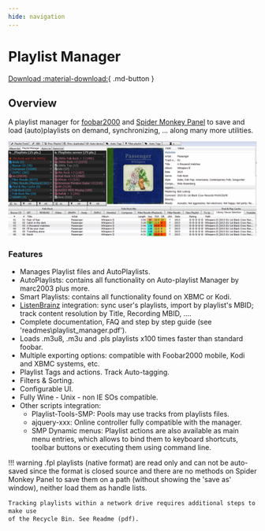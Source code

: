 ```yaml
---
hide: navigation
---
```


# Playlist Manager

[Download :material-download:](https://github.com/regorxxx/Playlist-Manager-SMP){ .md-button }

## Overview

A playlist manager for [foobar2000](https://www.foobar2000.org/) and 
[Spider Monkey Panel](https://theqwertiest.github.io/foo_spider_monkey_panel/)
to save and load (auto)playlists on demand, synchronizing, ... along many more utilities.

![Playlist Manager UI](../images/pm.gif)

### Features
- Manages Playlist files and AutoPlaylists.
- AutoPlaylists: contains all functionality on Auto-playlist Manager by marc2003 plus more.
- Smart Playlists: contains all functionality found on XBMC or Kodi.
- [ListenBrainz](https://listenbrainz.org/) integration: sync user's playlists, import by playlist's MBID; track content resolution by Title, Recording MBID, ....
- Complete documentation, FAQ and step by step guide (see 'readmes\playlist_manager.pdf').
- Loads .m3u8, .m3u and .pls playlists x100 times faster than standard foobar.
- Multiple exporting options: compatible with Foobar2000 mobile, Kodi and XBMC systems, etc.
- Playlist Tags and actions. Track Auto-tagging.
- Filters & Sorting.
- Configurable UI.
- Fully Wine - Unix - non IE SOs compatible.
- Other scripts integration:
	- Playlist-Tools-SMP: Pools may use tracks from playlists files.
    - ajquery-xxx: Online controller fully compatible with the manager.
    - SMP Dynamic menus: Playlist actions are also available as main menu
	entries, which allows to bind them to keyboard shortcuts, toolbar buttons
	or executing them using command line.

!!! warning
	.fpl playlists (native format) are read only and can not be auto-saved since
	the format is closed source and there are no methods on Spider Monkey Panel
	to save them on a path (without showing the 'save as' window), neither load
	them as handle lists.

	Tracking playlists within a network drive requires additional steps to make use
	of the Recycle Bin. See Readme (pdf).